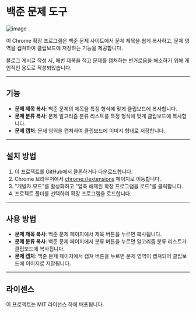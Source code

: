 # 백준 문제 도구

![image](https://github.com/user-attachments/assets/66542b2c-12eb-4ad0-bd80-99196d0fd881)

이 Chrome 확장 프로그램은 백준 문제 사이트에서 문제 제목을 쉽게 복사하고, 문제 영역을 캡쳐하여 클립보드에 저장하는 기능을 제공합니다.

블로그 게시글 작성 시, 매번 제목을 적고 문제를 캡쳐하는 번거로움을 해소하기 위해 개인적인 용도로 작성되었습니다.

---

## 기능

- **문제 제목 복사**: 백준 문제의 제목을 특정 형식에 맞게 클립보드에 복사합니다.
- **문제 분류 복사**: 문제 알고리즘 분류 리스트를 특정 형식에 맞게 클립보드에 복사합니다.
- **문제 캡처**: 문제 영역을 캡쳐하여 클립보드에 이미지 형태로 저장합니다.

---

## 설치 방법

1. 이 프로젝트를 GitHub에서 클론하거나 다운로드합니다.
2. Chrome 브라우저에서 [chrome://extensions](chrome://extensions) 페이지로 이동합니다.
3. "개발자 모드"를 활성화하고 "압축 해제된 확장 프로그램을 로드"를 클릭합니다.
4. 프로젝트 폴더를 선택하여 확장 프로그램을 로드합니다.

---

## 사용 방법

- **문제 제목 복사**: 백준 문제 페이지에서 제목 버튼을 누르면 복사됩니다.
- **문제 분류 복사**: 백준 문제 페이지에서 분류 버튼을 누르면 알고리즘 분류 리스트가 클립보드에 복사됩니다.
- **문제 캡처**: 백준 문제 페이지에서 캡쳐 버튼을 누르면 문제 영역이 캡쳐되어 클립보드에 이미지로 저장됩니다.

---

## 라이센스

이 프로젝트는 MIT 라이선스 하에 배포됩니다.
